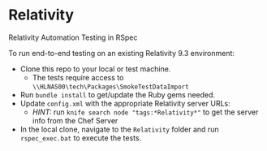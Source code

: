 # Relativity
Relativity Automation Testing in RSpec


To run end-to-end testing on an existing Relativity 9.3 environment:

- Clone this repo to your local or test machine.
  - The tests require access to `\\HLNAS00\tech\Packages\SmokeTestDataImport`
- Run `bundle install` to get/update the Ruby gems needed.
- Update `config.xml` with the appropriate Relativity server URLs:
  - *HINT:* run `knife search node "tags:*Relativity*"` to get the server info from the Chef Server
- In the local clone, navigate to the `Relativity` folder and run `rspec_exec.bat` to execute the tests.
